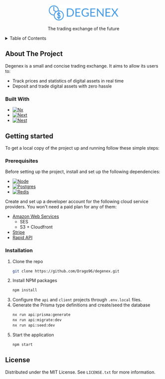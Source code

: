 <div align="center">
  <img src="images/logo.png" alt="Logo" height="50">
  <p>The trading exchange of the future</p>
</div>

<details>
  <summary>Table of Contents</summary>
  <ol>
    <li>
      <a href="#about-the-project">About The Project</a>
      <ul>
        <li><a href="#built-with">Built With</a></li>
      </ul>
    </li>
    <li>
      <a href="#getting-started">Getting Started</a>
      <ul>
        <li><a href="#prerequisites">Prerequisites</a></li>
        <li><a href="#installation">Installation</a></li>
      </ul>
    </li>
    <li>
      <a href="#license">License</a>
    </li>
  </ol>
</details>

## About The Project

Degenex is a small and concise trading exchange. It aims to allow its users to:

* Track prices and statistics of digital assets in real time
* Deposit and trade digital assets with zero hassle

### Built With

* [![Nx][Nx]][Nx-url]
* [![Next][Next.js]][Next-url]
* [![Nest][Nest.js]][Nest-url]

## Getting started

To get a local copy of the project up and running follow these simple  steps:

### Prerequisites

Before setting up the project, install and set up the following dependencies:

* [![Node][NodeJS]][NodeJS-url]
* [![Postgres][Postgres]][Postgres-url]
* [![Redis][Redis]][Redis-url]

Create and set up a developer account for the following cloud service providers. You won't need a paid plan for any of them:
* [Amazon Web Services](https://aws.amazon.com/)
  * SES
  * S3 + Cloudfront
* [Stripe](https://stripe.com)
* [Rapid API](https://rapidapi.com/hub)


### Installation

1. Clone the repo
   ```sh
   git clone https://github.com/Drago96/degenex.git
   ```
2. Install NPM packages
   ```sh
   npm install
   ```
3. Configure the `api` and `client` projects through `.env.local` files.
4. Generate the Prisma type definitions and create/seed the database
    ```sh
    nx run api:prisma:generate
    nx run api:migrate:dev
    nx run api:seed:dev
    ```
5. Start the application
    ```sh
    npm start
    ```

## License

Distributed under the MIT License. See `LICENSE.txt` for more information.

[Nx]: https://img.shields.io/badge/nx-143055?style=for-the-badge&logo=nx&logoColor=white
[Nx-url]: https://nx.dev
[Next.js]: https://img.shields.io/badge/next.js-000000?style=for-the-badge&logo=nextdotjs&logoColor=white
[Next-url]: https://nextjs.org/
[Nest.js]: https://img.shields.io/badge/nestjs-%23E0234E.svg?style=for-the-badge&logo=nestjs&logoColor=white
[Nest-url]: https://nestjs.com

[NodeJS]: https://img.shields.io/badge/node.js-6DA55F?style=for-the-badge&logo=node.js&logoColor=white
[NodeJS-url]: https://nodejs.org/en/download
[Postgres]: https://img.shields.io/badge/postgres-%23316192.svg?style=for-the-badge&logo=postgresql&logoColor=white
[Postgres-url]: https://www.postgresql.org/download/
[Redis]: https://img.shields.io/badge/redis-%23DD0031.svg?style=for-the-badge&logo=redis&logoColor=white
[Redis-url]: https://redis.io/download/
